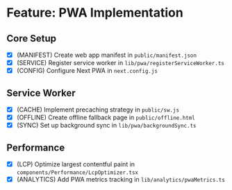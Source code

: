 # Feature: PWA Implementation

## Core Setup
- [x] (MANIFEST) Create web app manifest in `public/manifest.json`
- [x] (SERVICE) Register service worker in `lib/pwa/registerServiceWorker.ts`
- [x] (CONFIG) Configure Next PWA in `next.config.js`

## Service Worker
- [x] (CACHE) Implement precaching strategy in `public/sw.js`
- [x] (OFFLINE) Create offline fallback page in `public/offline.html`
- [x] (SYNC) Set up background sync in `lib/pwa/backgroundSync.ts`

## Performance
- [x] (LCP) Optimize largest contentful paint in `components/Performance/LcpOptimizer.tsx`
- [x] (ANALYTICS) Add PWA metrics tracking in `lib/analytics/pwaMetrics.ts`